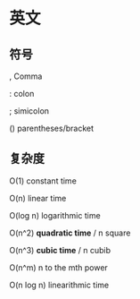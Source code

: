 # 英文

## 符号
, Comma

: colon

; simicolon

() parentheses/bracket

## 复杂度
O(1) constant time

O(n) linear time

O(log n) logarithmic time

O(n^2) **quadratic time**  / n square

O(n^3) **cubic time** / n cubib

O(n^m) n to the mth power

O(n log n) linearithmic time